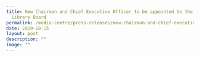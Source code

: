 ```yaml
---
title: New Chairman and Chief Executive Officer to be appointed to the National
  Library Board
permalink: /media-centre/press-releases/new-chairman-and-chief-executive-officer-to-be-appointed-to-the-nlb/
date: 2019-10-15
layout: post
description: ""
image: ""
---
```

